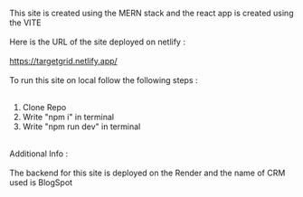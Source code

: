 This site is created using the MERN stack and the react app is created using the VITE <br />
<br />
Here is the URL of the site deployed on netlify : <br />
<br />
https://targetgrid.netlify.app/
<br/>
<br/>
To run this site on local follow the following steps : 
<br />
<br />
1) Clone Repo<br />
2) Write "npm i" in terminal<br />
3) Write "npm run dev" in terminal <br />
<br />
Additional Info :<br /><br /> 
The backend for this site is deployed on the Render and the name of CRM used is BlogSpot
 
 
